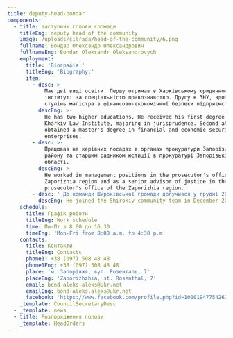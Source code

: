 ```yaml
---
title: deputy-head-bondar
components:
  - title: заступник голови громади
    titleEng: deputy head of the community
    image: /uploads/silrada/head-of-the-community/6.png
    fullname: Бондар Олександр Олександрович
    fullnameEng: Bondar Oleksandr Oleksandrovych
    employment:
      title: 'Біографія:'
      titleEng: 'Biography:'
      item:
        - desc: >-
            Має дві вищі освіти. Першу отримав в Харківському юридичному
            інституті за спеціальністю правознавство. Другу в ЗНУ, здобув
            ступінь магістра з фінансово-економічної безпеки підприємств.
          descEng: >-
            He has two higher educations. He received his first degree at the
            Kharkiv Law Institute, majoring in jurisprudence. Second at ZNU,
            obtained a master's degree in financial and economic security of
            enterprises.
        - desc: >-
            Працював на керівних посадах в органах прокуратури Запорізького
            району та старшим радником юстиції в прокуратурі Запорізької
            області.
          descEng: >-
            He worked in management positions in the prosecutor's office of the
            Zaporizhia region and as a senior advisor of justice in the
            prosecutor's office of the Zaporizhia region.
        - desc: ' До команди Широківської громади долучився у грудні 2020 року    '
          descEng: He joined the Shirokiv community team in December 2020
    schedule:
      title: Графік роботи
      titleEng: Work schedule
      time: Пн-Пт з 8.00 до 16.30
      timeEng: 'Mon-Fri from 8:00 a.m. to 4:30 p.m'
    contacts:
      title: Контакти
      titleEng: Contacts
      phone1: +38 (097) 508 48 48
      phone1Eng: +38 (097) 508 48 48
      place: 'м. Запоріжжя, вул. Розенталь, 7'
      placeEng: 'Zaporizhzhia, st. Rosenthal, 7'
      email: bond-aleks.aleks@ukr.net
      emailEng: bond-aleks.aleks@ukr.net
      facebook: 'https://www.facebook.com/profile.php?id=100019477542622'
    _template: CouncilSecretaryDesc
  - _template: news
  - title: Розпорядження голови
    _template: HeadOrders
---
```


